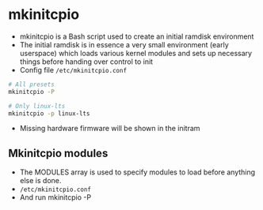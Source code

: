 # mkinitcpio

- mkinitcpio is a Bash script used to create an initial ramdisk environment
- The initial ramdisk is in essence a very small environment (early userspace) which loads various kernel modules and sets up necessary things before handing over control to init
- Config file `/etc/mkinitcpio.conf`

```sh
# All presets
mkinitcpio -P

# Only linux-lts
mkinitcpio -p linux-lts
```

- Missing hardware firmware will be shown in the initram

## Mkinitcpio modules

- The MODULES array is used to specify modules to load before anything else is done.
- `/etc/mkinitcpio.conf`
- And run mkinitcpio -P
